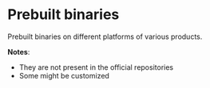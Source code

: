 Prebuilt binaries
=================

Prebuilt binaries on different platforms of various products.


**Notes**:

- They are not present in the official repositories
- Some might be customized

